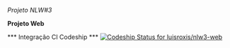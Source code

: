 *Projeto NLW#3*

**Projeto Web** 


*** Integração CI Codeship ***
[![Codeship Status for luisroxis/nlw3-web](https://app.codeship.com/projects/255421e0-eeec-0138-b837-3ed442d355da/status?branch=master)](https://app.codeship.com/projects/413572)